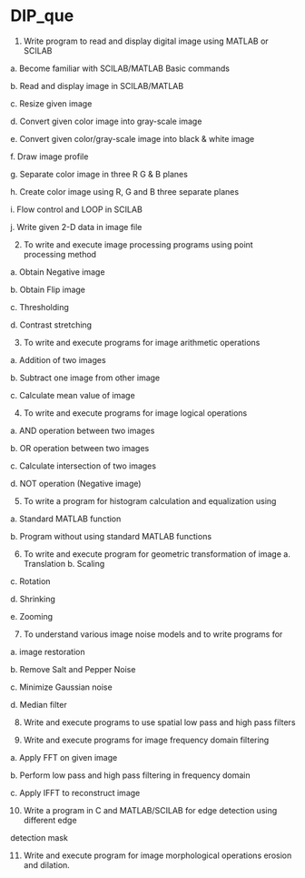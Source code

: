 # DIP_que
1. Write program to read and display digital image using MATLAB or SCILAB

a. Become familiar with SCILAB/MATLAB Basic commands

b. Read and display image in SCILAB/MATLAB

c. Resize given image

d. Convert given color image into gray-scale image

e. Convert given color/gray-scale image into black & white image

f. Draw image profile

g. Separate color image in three R G & B planes

h. Create color image using R, G and B three separate planes

i. Flow control and LOOP in SCILAB

j. Write given 2-D data in image file



2. To write and execute image processing programs using point processing method

a. Obtain Negative image

b. Obtain Flip image

c. Thresholding

d. Contrast stretching




3. To write and execute programs for image arithmetic operations

a. Addition of two images

b. Subtract one image from other image

c. Calculate mean value of image




4. To write and execute programs for image logical operations

a. AND operation between two images

b. OR operation between two images

c. Calculate intersection of two images

d. NOT operation (Negative image)




5. To write a program for histogram calculation and equalization using

a. Standard MATLAB function

b. Program without using standard MATLAB functions



6. To write and execute program for geometric transformation of image
  a. Translation
  b. Scaling

c. Rotation

d. Shrinking

e. Zooming




7. To understand various image noise models and to write programs for

a. image restoration

b. Remove Salt and Pepper Noise

c. Minimize Gaussian noise

d. Median filter 




8. Write and execute programs to use spatial low pass and high pass filters



9. Write and execute programs for image frequency domain filtering

a. Apply FFT on given image

b. Perform low pass and high pass filtering in frequency domain

c. Apply IFFT to reconstruct image




10. Write a program in C and MATLAB/SCILAB for edge detection using different edge

detection mask




11. Write and execute program for image morphological operations erosion and dilation.
